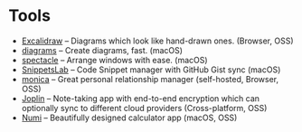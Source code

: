 # Tools

* [Excalidraw](https://excalidraw.com/) – Diagrams which look like hand-drawn ones. \(Browser, OSS\)
* [diagrams](https://diagrams.app/) – Create diagrams, fast. \(macOS\)
* [spectacle](https://www.spectacleapp.com/) – Arrange windows with ease. \(macOS\)
* [SnippetsLab](https://www.renfei.org/snippets-lab/) – Code Snippet manager with GitHub Gist sync \(macOS\)
* [monica](https://www.monicahq.com/) – Great personal relationship manager \(self-hosted, Browser, OSS\)
* [Joplin](https://joplinapp.org/) – Note-taking app with end-to-end encryption which can optionally sync to different cloud providers \(Cross-platform, OSS\)
* [Numi](https://numi.app/) – Beautifully designed calculator app \(macOS, OSS\)

